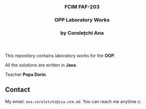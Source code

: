 
<h3 align="center">FCIM FAF-203</h3>

  <div align="center">
    <h3>OPP Laboratory Works</h3>
    <h3>by Corolețchi Ana</h4>
  <br/ >
  </div>
</p>

###

This repository contains laboratory works for the **OOP**.

All the solutions are written in **Java**.

Teacher **Popa Dorin**.


## Contact

My email: `ana.coroletchi@isa.utm.md`. You can reach me anytime c:
